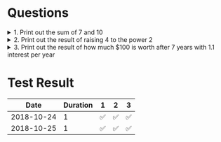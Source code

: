 # Questions

<details><summary>1. Print out the sum of 7 and 10</summary>
<p>

```python
print(7+10)
17
```

</p>
</details>

<details><summary>2. Print out the result of raising 4 to the power 2</summary>
<p>

```python
print(4**2)
16
```

</p>
</details>

<details><summary>3. Print out the result of how much $100 is worth after 7 years with 1.1 interest per year</summary>
<p>

```python
print(100*1.1**7)
194.8717...
```

</p>
</details>

# Test Result

| Date | Duration | 1 | 2 | 3 |
|------|----------|---|---|---|
| 2018-10-24 | 1 | :white_check_mark: | :white_check_mark: | :white_check_mark: |
| 2018-10-25 | 1 | :white_check_mark: | :white_check_mark: | :white_check_mark: |
